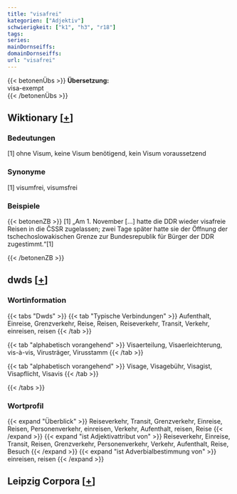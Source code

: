 ```yaml
---
title: "visafrei"
kategorien: ["Adjektiv"]
schwierigkeit: ["k1", "h3", "r18"]
tags:
series:
mainDornseiffs:
domainDornseiffs:
url: "visafrei"
---
```


{{< betonenÜbs >}}
**Übersetzung:**  
visa-exempt  
{{< /betonenÜbs >}}

## Wiktionary [[+](https://de.wiktionary.org/wiki/visafrei)]

### Bedeutungen
[1] ohne Visum, keine Visum benötigend, kein Visum voraussetzend  

### Synonyme
[1] visumfrei, visumsfrei  

### Beispiele
{{< betonenZB >}}
[1] „Am 1. November […] hatte die DDR wieder visafreie Reisen in die ČSSR zugelassen; zwei Tage später hatte sie der Öffnung der tschechoslowakischen Grenze zur Bundesrepublik für Bürger der DDR zugestimmt.“[1]  

{{< /betonenZB >}}


## dwds [[+](https://www.dwds.de/wb/visafrei)]

### Wortinformation
{{< tabs "Dwds" >}}
{{< tab "Typische Verbindungen" >}}
Aufenthalt, Einreise, Grenzverkehr, Reise, Reisen, Reiseverkehr, Transit, Verkehr, einreisen, reisen
{{< /tab >}}

{{< tab "alphabetisch vorangehend" >}}
Visaerteilung, Visaerleichterung, vis-à-vis, Virusträger, Virusstamm
{{< /tab >}}

{{< tab "alphabetisch vorangehend" >}}
Visage, Visagebühr, Visagist, Visapflicht, Visavis
{{< /tab >}}

{{< /tabs >}}

### Wortprofil
{{< expand "Überblick" >}} Reiseverkehr, Transit, Grenzverkehr, Einreise, Reisen, Personenverkehr, einreisen, Verkehr, Aufenthalt, reisen, Reise {{< /expand >}}
{{< expand "ist Adjektivattribut von" >}} Reiseverkehr, Einreise, Transit, Reisen, Grenzverkehr, Personenverkehr, Verkehr, Aufenthalt, Reise, Besuch {{< /expand >}}
{{< expand "ist Adverbialbestimmung von" >}} einreisen, reisen {{< /expand >}}

## Leipzig Corpora [[+](https://corpora.uni-leipzig.de/en/res?word=visafrei&corpusId=deu_newscrawl-public_2018)]

